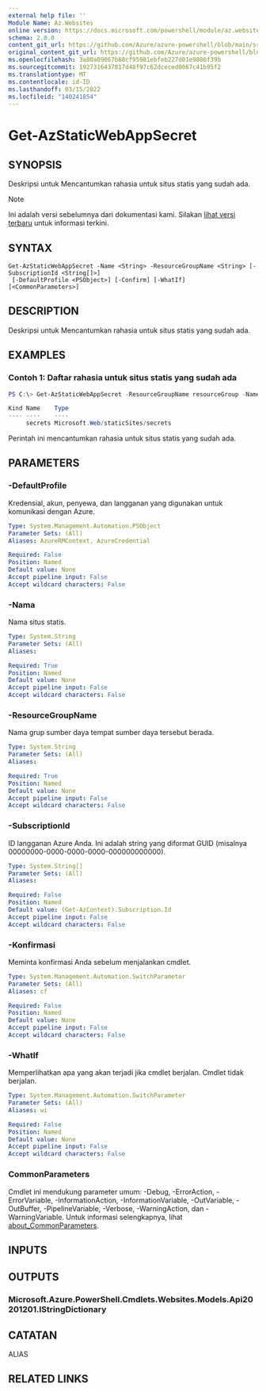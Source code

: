 ```yaml
---
external help file: ''
Module Name: Az.Websites
online version: https://docs.microsoft.com/powershell/module/az.websites/get-azstaticwebappsecret
schema: 2.0.0
content_git_url: https://github.com/Azure/azure-powershell/blob/main/src/Websites/Websites/help/Get-AzStaticWebAppSecret.md
original_content_git_url: https://github.com/Azure/azure-powershell/blob/main/src/Websites/Websites/help/Get-AzStaticWebAppSecret.md
ms.openlocfilehash: 3a80a09067b68cf95981ebfeb227d01e9806f39b
ms.sourcegitcommit: 1927316437817d48f97c62dceced0067c41b95f2
ms.translationtype: MT
ms.contentlocale: id-ID
ms.lasthandoff: 03/15/2022
ms.locfileid: "140241854"
---
```

# Get-AzStaticWebAppSecret

## SYNOPSIS
Deskripsi untuk Mencantumkan rahasia untuk situs statis yang sudah ada.

> [!NOTE]
>Ini adalah versi sebelumnya dari dokumentasi kami. Silakan [lihat versi terbaru](/powershell/module/az.websites/get-azstaticwebappsecret) untuk informasi terkini.

## SYNTAX

```
Get-AzStaticWebAppSecret -Name <String> -ResourceGroupName <String> [-SubscriptionId <String[]>]
 [-DefaultProfile <PSObject>] [-Confirm] [-WhatIf] [<CommonParameters>]
```

## DESCRIPTION
Deskripsi untuk Mencantumkan rahasia untuk situs statis yang sudah ada.

## EXAMPLES

### Contoh 1: Daftar rahasia untuk situs statis yang sudah ada
```powershell
PS C:\> Get-AzStaticWebAppSecret -ResourceGroupName resourceGroup -Name staticweb-portal04

Kind Name    Type
---- ----    ----
     secrets Microsoft.Web/staticSites/secrets
```

Perintah ini mencantumkan rahasia untuk situs statis yang sudah ada.

## PARAMETERS

### -DefaultProfile
Kredensial, akun, penyewa, dan langganan yang digunakan untuk komunikasi dengan Azure.

```yaml
Type: System.Management.Automation.PSObject
Parameter Sets: (All)
Aliases: AzureRMContext, AzureCredential

Required: False
Position: Named
Default value: None
Accept pipeline input: False
Accept wildcard characters: False
```

### -Nama
Nama situs statis.

```yaml
Type: System.String
Parameter Sets: (All)
Aliases:

Required: True
Position: Named
Default value: None
Accept pipeline input: False
Accept wildcard characters: False
```

### -ResourceGroupName
Nama grup sumber daya tempat sumber daya tersebut berada.

```yaml
Type: System.String
Parameter Sets: (All)
Aliases:

Required: True
Position: Named
Default value: None
Accept pipeline input: False
Accept wildcard characters: False
```

### -SubscriptionId
ID langganan Azure Anda.
Ini adalah string yang diformat GUID (misalnya 00000000-0000-0000-0000-000000000000).

```yaml
Type: System.String[]
Parameter Sets: (All)
Aliases:

Required: False
Position: Named
Default value: (Get-AzContext).Subscription.Id
Accept pipeline input: False
Accept wildcard characters: False
```

### -Konfirmasi
Meminta konfirmasi Anda sebelum menjalankan cmdlet.

```yaml
Type: System.Management.Automation.SwitchParameter
Parameter Sets: (All)
Aliases: cf

Required: False
Position: Named
Default value: None
Accept pipeline input: False
Accept wildcard characters: False
```

### -WhatIf
Memperlihatkan apa yang akan terjadi jika cmdlet berjalan.
Cmdlet tidak berjalan.

```yaml
Type: System.Management.Automation.SwitchParameter
Parameter Sets: (All)
Aliases: wi

Required: False
Position: Named
Default value: None
Accept pipeline input: False
Accept wildcard characters: False
```

### CommonParameters
Cmdlet ini mendukung parameter umum: -Debug, -ErrorAction, -ErrorVariable, -InformationAction, -InformationVariable, -OutVariable, -OutBuffer, -PipelineVariable, -Verbose, -WarningAction, dan -WarningVariable. Untuk informasi selengkapnya, lihat [about_CommonParameters](http://go.microsoft.com/fwlink/?LinkID=113216).

## INPUTS

## OUTPUTS

### Microsoft.Azure.PowerShell.Cmdlets.Websites.Models.Api20201201.IStringDictionary

## CATATAN

ALIAS

## RELATED LINKS

